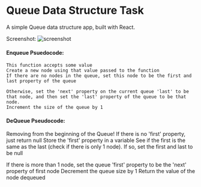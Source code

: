 # Queue Data Structure Task

A simple Queue data structure app, built with React.

Screenshot:
![screenshot]([https://github.com/andorjamb/DatabasesDataStructures/blob/master/queue_task/screenshot_queue.png])

#### Enqueue Psuedocode:
    This function accepts some value
    Create a new node using that value passed to the function
    If there are no nodes in the queue, set this node to be the first and last property of the queue
  
    Otherwise, set the 'next' property on the current queue 'last' to be that node, and then set the 'last' property of the queue to be that node.
    Increment the size of the queue by 1 


#### DeQueue Pseudocode:
  Removing from the beginning of the Queue!
  If there is no 'first' property, just return null
  Store the 'first' property in a variable
  See if the first is the same as the last (check if there is only 1 node). 
  If so, set the first and last to be null

  If there is more than 1 node, set the queue 'first' property to be the 'next' property of first node
  Decrement the queue size by 1
  Return the value of the node dequeued 
